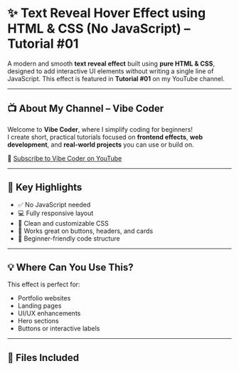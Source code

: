 # ✨ Text Reveal Hover Effect using HTML & CSS (No JavaScript) – Tutorial #01

A modern and smooth **text reveal effect** built using **pure HTML & CSS**, designed to add interactive UI elements without writing a single line of JavaScript. This effect is featured in **Tutorial #01** on my YouTube channel.

---

## 📺 About My Channel – Vibe Coder

Welcome to **Vibe Coder**, where I simplify coding for beginners!  
I create short, practical tutorials focused on **frontend effects**, **web development**, and **real-world projects** you can use or build on.

🔗 [Subscribe to Vibe Coder on YouTube](https://youtube.com/@VibeCoder)

---

## 🧠 Key Highlights

- ✅ No JavaScript needed
- 💻 Fully responsive layout
- 🎨 Clean and customizable CSS
- 🔄 Works great on buttons, headers, and cards
- 📁 Beginner-friendly code structure

---

## 💡 Where Can You Use This?

This effect is perfect for:

- Portfolio websites
- Landing pages
- UI/UX enhancements
- Hero sections
- Buttons or interactive labels

---

## 📂 Files Included
